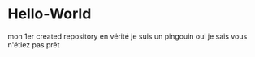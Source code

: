 # Hello-World
mon 1er created repository
en vérité je suis un pingouin
oui je sais vous n'étiez pas prêt
